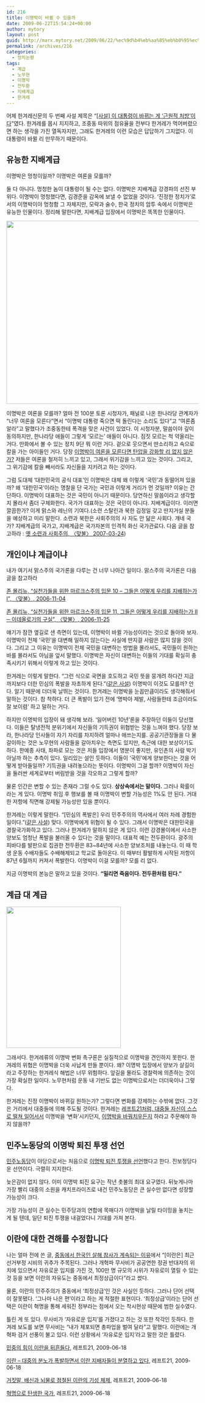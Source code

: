 ```yaml
---
id: 216
title: 이명박이 바뀔 수 있을까
date: 2009-06-22T15:54:24+00:00
author: mytory
layout: post
guid: http://marx.mytory.net/2009/06/22/%ec%9d%b4%eb%aa%85%eb%b0%95%ec%9d%b4-%eb%b0%94%eb%80%94-%ec%88%98-%ec%9e%88%ec%9d%84%ea%b9%8c/
permalink: /archives/216
categories:
  - 정치논평
tags:
  - 계급
  - 노무현
  - 이명박
  - 전두환
  - 지배계급
  - 한겨레
---
```

어제 한겨레신문의 두 번째 사설 제목은 “<a href="http://www.hani.co.kr/arti/opinion/editorial/361666.html" target="_blank" title="새 창에서 기사를 엽니다">[사설] 이 대통령이 바뀌는 게 ‘근원적 처방’이다</a>”였다. 한겨레를 몹시 지지하고, 조중동 따위의 점유율을 전부다 한겨레가 먹어버렸으면 하는 생각을 가진 열독자지만, 그래도 한겨레의 이런 모습은 답답하기 그지없다. 이 대통령이 바뀔 리 만무하기 때문이다.

## 유능한 지배계급

이명박은 멍청이일까? 이명박은 여론을 모를까?

둘 다 아니다. 멍청한 놈이 대통령이 될 수는 없다. 이명박은 지배계급 강경파의 선진 부위다. 이명박이 멍청했다면, 김경준을 감옥에 보낼 수 없었을 것이다. ‘진정한 정치가’로서의 이명박이야 멍청함 그 자체지만, 모략과 술수, 한국 정치의 암투 속에서 이명박은 유능한 인물이다. 정리해 말한다면, 지배계급 입장에서 이명박은 똑똑한 인물이다.

<img src="http://marx.mytory.net/wp-content/uploads/1/cfile4.uf.1308E0284A3FA6432750F9.jpg" class="aligncenter" width="540" height="478" alt="" filename="left008-cartoon.jpg" filemime="image/jpeg" />

이명박은 여론을 모를까? 얼마 전 100분 토론 시청자가, 패널로 나온 한나라당 관계자가 “너무 여론을 모른다”면서 “이명박 대통령 죽으면 떡 돌린다는 소리도 있다”고 “여론좀 알라”고 말했다가 조중동한테 폭격을 맞은 사건이 있었다. 이 시청자분, 말씀이야 깊이 동의하지만, 한나라당 애들이 그렇게 ‘모르는’ 애들이 아니다. 짐짓 모르는 척 약올리는 거다. 만화에서 볼 수 있는 정치 9단 뭐 이런 거다. 겉으로 웃으면서 딴소리하고 속으로 칼을 가는 아이들인 거다. 당장 <a href="http://wspaper.org/article/6555" target="_blank" title="논설 - 이명박 정부의 탄압은 위기의식의 발로, 레프트21, 2009-05-21">이명박이 여론을 모른다면 탄압을 강화할 리 없지 않은가?</a> 저들은 여론을 철저히 느끼고 있고, 그래서 위기감을 느끼고 있는 것이다. 그리고, 그 위기감에 칼을 빼서라도 자신들을 지키려고 하는 것이다.

그럼 도대체 ‘대한민국의 공식 대표’인 이명박은 대체 왜 이렇게 ‘국민’과 동떨어져 있을까? 왜 ‘대한민국’이라는 명찰을 단 국가는 국민과 이렇게 거리가 먼 것일까? 이유는 간단하다. 이명박이 대표하는 것은 국민이 아니기 때문이다. 당연하신 말씀이라고 생각할지 몰라서 좀더 구체화한다. 국가가 대표하는 것은 국민이 아니다. 지배계급이다. 이러면 깔끔한가? 이게 맑스와 레닌의 기여다.(소련 스탈린과 북한 김정일 갖고 딴지거실 분들을 예상하고 미리 말한다. 소련과 북한은 사회주의의 사 자도 안 닮은 사회다. 걔네 국가? 지배계급의 국가고, 지배계급은 국가자본의 인격적 화신 국가관료다. 다음 글을 참고하라 : <a href="http://wspaper.org/article/3987" target="_blank" title="새 창에서 기사를 엽니다">옛 소련과 사회주의, 〈맞불〉 2007-03-24</a>)

## 개인이냐 계급이냐

내가 여기서 맑스주의 국가론을 다루는 건 너무 나아간 일이다. 맑스주의 국가론은 다음 글을 참고하라

<p class="link">
  <a href="http://wspaper.org/article/3548" target="_blank" title="">존 몰리뉴, “실천가들을 위한 마르크스주의 입문 10 &#8211; 그들은 어떻게 우리를 지배하는가 I”, 〈맞불〉, 2006-11-04</a>
</p>

<p class="link">
  <a href="http://wspaper.org/article/3623" target="_blank" title="">존 몰리뉴, “실천가들을 위한 마르크스주의 입문 11, 그들은 어떻게 우리를 지배하는가 II ─ 이데올로기의 구실”, 〈맞불〉, 2006-11-25</a>
</p>

얘기가 잠깐 옆길로 샌 측면이 있는데, 이명박이 바뀔 가능성이라는 것으로 돌아와 보자. 이명박이 전체 ‘국민’을 대변해 일하지 않는다는 사실에 딴지걸 사람은 많지 않을 것이다. 그리고 그 이유는 이명박이 전체 국민을 대변하는 방법을 몰라서도, 국민들이 원하는 바를 몰라서도 아님을 앞서 말했다. 이명박은 자신이 대변하는 이들의 기대를 확실히 충족시키기 위해서 이렇게 하고 있는 것이다.

한겨레는 이렇게 말한다. “그런 식으로 국면을 호도하고 국민 뜻을 뭉개려 하다간 지금까지보다 더한 민심의 폭발을 자초하게 된다.”(<a href="http://www.hani.co.kr/arti/opinion/editorial/361666.html" target="_blank" title="[사설] 이 대통령이 바뀌는 게 ‘근원적 처방’이다">같은 사설</a>) 이명박이 이것도 모를까? 안다. 알기 때문에 더더욱 날뛰는 것이다. 한겨레는 이명박을 눈꼽만큼이라도 생각해줘서 말하는 것이다. 참 착하다. 더 큰 폭발이 있기 전에 ‘명박아 제발, 사람들한테 조금이라도 잘 보이렴’ 하고 말하는 거다.

하지만 이명박의 입장이 돼 생각해 보라. ‘잃어버린 10년’론을 주장하던 이들이 당선했다. 이들은 탈냉전적 분위기에서 자신들의 기득권이 위협받는 것을 느껴야 했다. 당장 보라, 한나라당 인사들이 자기 자리를 차지하려 얼마나 애쓰는지를. 공공기관장들을 다 물갈이하는 것은 노무현의 사람들을 갈아치우는 측면도 있지만, 측근에 대한 보상이기도 하다. 한예종 사태, 좌파로 모는 것은 저들 입장에서 명분이 좋지만, 유인촌의 사람 박기 아닐까 하는 추측이 있다. 일리있는 설인 듯하다. 이들이 ‘국민’에게 양보한다는 것을 어떻게 받아들일까? 기득권을 내려놓으라는 뜻이다. 이명박이 그걸 할까? 이명박이 자신을 둘러싼 세계로부터 버림받을 것을 각오하고 그렇게 할까?

물론 인간은 변할 수 있는 존재라 그럴 수도 있다. **상상속에서는 말이다.** 그러나 확률이라는 게 있다. 이명박 취임 후 행보를 볼 때 이명박이 변할 가능성은 1%도 안 된다. 거대한 저항에 직면해 강제될 가능성만 있을 뿐이다.

한겨레는 이렇게 말한다. “[민심의 폭발은] 우리 민주주의의 역사에서 여러 차례 경험한 일이다.”(<a href="http://www.hani.co.kr/arti/opinion/editorial/361666.html" target="_blank" title="[사설] 이 대통령이 바뀌는 게 ‘근원적 처방’이다">같은 사설</a>) 맞다. 이명박에게 위협이 될 수 있다. 그래서 이명박은 대한민국을 경찰국가화하고 있다. 그러나 한겨레가 말하지 않은 게 있다. 이런 강경몰이에서 사소한 양보도 엄청난 폭발을 불러올 수 있다는 것을 말이다. 대표적 예는 전두환이다. 광주의 피바다를 발판으로 집권한 전두환은 83~84년에 사소한 양보조처를 내놓는다. 이 때 학생 운동 수배자들도 수배해제되고 학교로 돌아온다. 이 때부터 활발하게 시작된 저항이 87년 6월까지 커져서 폭발한다. 이명박이 이걸 모를까? 모를 리 없다.

지금 이명박의 본능은 말하고 있을 것이다. **“밀리면 죽음이다. 전두환처럼 된다.”**

## 계급 대 계급

<img src="http://marx.mytory.net/wp-content/uploads/1/cfile5.uf.147139254A3FA5FF42E085.jpg" class="alignleft" width="300" height="369" alt="" filename="left008-p01.jpg" filemime="image/jpeg" />

그래서다. 한겨레류의 이명박 변화 촉구론은 실질적으로 이명박을 견인하지 못한다. 한겨레의 위협은 이명박을 더욱 사납게 만들 뿐이다. 왜? 이명박 입장에서 양보가 살길이라고 주장하는 한겨레식 해법은 너무 위험하다. 앞길을 몰라도 경찰력에 의존하는 것이 가장 확실한 일이다. 노무현처럼 운동 내 기반도 없는 이명박으로서는 더더욱이나 그렇다.

한겨레는 진정 이명박이 바뀌길 원하는가? 그렇다면 변화를 강제하는 수밖에 없다. 그것은 거리에서 대중들에 의해 주도될 것이다. 한겨레는 <a href="http://wspaper.org/article/6685" target="_blank" title="논설 - 뜨거운 분노를 지속적 대중 행동으로 이끌어야, 레프트21, 2009-06-18">레프트21처럼, 대중들 자신이 스스로 떨쳐 일어서서</a> 이명박을 ‘변화’시키던지, <a href="http://wspaper.org/article/6657" target="_blank" title="최영준, 이명박은 “깨끗이 물러나야 옳다” - 이것이 국민 다수의 심정이다, 레프트21, 2009-06-18">이명박을 바꿔치우든지</a> 하라고 주문해야 하지 않을까?

<div id="" class="gray-textbox">
  <h2>
    민주노동당의 이명박 퇴진 투쟁 선언
  </h2>
  
  <p>
    <a href="http://www.kdlp.org" target="_blank" title="새 창에서 엽니다">민주노동당</a>이 야당으로서는 처음으로 <a href="http://www.kdlp.org/statement/1092823" target="_blank" title="민주노동당 제1차 정책당대회 선언문 - 국민 여러분께 드리는 글 : 이명박 정권을 퇴진시키고, 민생・민주・평화를 반드시 실현하겠습니다.">이명박 퇴진 투쟁을 선언</a>했다고 한다. 진보정당다운 선언이다. 극렬히 지지한다.
  </p>
  
  <p>
    늦은감이 없지 않다. 이미 이명박 퇴진 요구는 작년 촛불의 최대 요구였다. 뒤늦게나마 가장 빨리 대중의 소원을 캐치프라이즈로 내건 민주노동당은 큰 실수만 없다면 성장할 가능성이 크다.
  </p>
  
  <p>
    가장 가능성이 큰 실수는 민주당과의 연합에 목매다가 이명박을 날릴 타이밍을 놓치는 게 될 텐데, 일단 퇴진 투쟁을 내걸었다니 기대를 가져 본다.
  </p></p>
</div>

<div id="" class="gray-textbox">
  <h2>
    이란에 대한 견해를 수정합니다
  </h2>
  
  <p>
    나는 얼마 전에 쓴 글, <a href="http://spar2003.tistory.com/107" target="_blank" title="">중동에서 한국인 살해 참사가 계속되는 이유</a>에서 “[이란은] 최근 선거부정 시비의 귀추가 주목된다. 그러나 개혁파 무사비가 공공연한 정권 반대자의 위치에 있으면서 자유로운 입지를 가진 것, 100만 명 규모의 시위가 자유로이 열릴 수 있는 것 등을 보면 이란의 자유도는 중동에서 최정상급이다”라고 썼다.
  </p>
  
  <p>
    물론, 이란의 민주주의가 중동에서 ‘최정상급’인 것은 사실인 듯하다. 그러나 단어 선택이 잘못됐다. ‘그나마 나은 편’이라고 하는 게 적절한 표현이다. ‘최정상급’이라는 단어 선택은 이란이 혁명을 통해 세워진 정부라는 점에서 오는 착시현상 때문에 범한 실수였다.
  </p>
  
  <p>
    틀린 게 또 있다. 무사비가 ‘자유로운 입지’를 가졌다고 하는 것 또한 착각인 듯하다. 한겨레 보도를 보면 무사비는 “내가 체포되면 총파업을 벌여 달라”고 말했다. 이란에는 개혁파 검거 선풍이 불고 있다. 이런 상황에서 ‘자유로운 입지’라고 말한 것은 틀렸다.
  </p>
  
  <p class="link">
    <a href="http://wspaper.org/article/6661" target="_blank" title="">민중의 힘이 이란을 뒤흔들다</a>, 레프트21, 2009-06-18
  </p>
  
  <p class="link">
    <a href="http://wspaper.org/article/6664" target="_blank" title="">이란 &#8211; 대중의 분노가 폭발하면서 이란 지배자들이 분열하고 있다</a>, 레프트21, 2009-06-18
  </p>
  
  <p class="link">
    <a href="http://wspaper.org/article/6663" target="_blank" title="">거짓말, 배신과 뇌물로 점철된 이란의 기성 체제</a>, 레프트21, 2009-06-18
  </p>
  
  <p class="link">
    <a href="http://wspaper.org/article/6662" target="_blank" title="">혁명으로 탄생한 국가</a>, 레프트21, 2009-06-18
  </p></p>
</div>